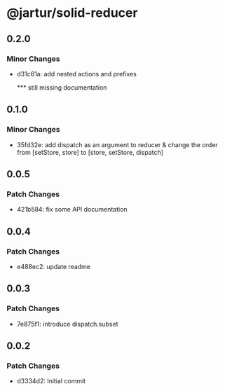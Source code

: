 # @jartur/solid-reducer

## 0.2.0

### Minor Changes

- d31c61a: add nested actions and prefixes

  \*\*\* still missing documentation

## 0.1.0

### Minor Changes

- 35fd32e: add dispatch as an argument to reducer & change the order from [setStore, store] to [store, setStore, dispatch]

## 0.0.5

### Patch Changes

- 421b584: fix some API documentation

## 0.0.4

### Patch Changes

- e488ec2: update readme

## 0.0.3

### Patch Changes

- 7e875f1: introduce dispatch.subset

## 0.0.2

### Patch Changes

- d3334d2: Initial commit
